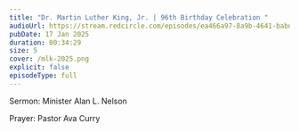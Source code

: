 ```yaml
---
title: "Dr. Martin Luther King, Jr. | 96th Birthday Celebration "
audioUrl: https://stream.redcircle.com/episodes/ea466a97-8a9b-4641-babd-a9dfc141e0fe/stream.mp3
pubDate: 17 Jan 2025
duration: 00:34:29
size: 5
cover: /mlk-2025.png
explicit: false
episodeType: full
---
```

Sermon: Minister Alan L. Nelson

Prayer: Pastor Ava Curry
